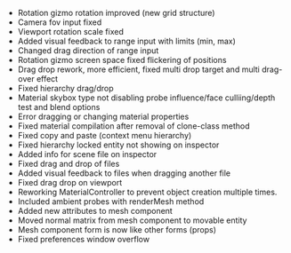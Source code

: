   

- Rotation gizmo rotation improved (new grid structure)
- Camera fov input fixed
- Viewport rotation scale fixed
- Added visual feedback to range input with limits (min, max)
- Changed drag direction of range input
- Rotation gizmo screen space fixed flickering of positions
- Drag drop rework, more efficient, fixed multi drop target and multi drag-over effect
- Fixed hierarchy drag/drop
- Material skybox type not disabling probe influence/face culliing/depth test and blend options
- Error dragging or changing material properties
- Fixed material compilation after removal of clone-class method
- Fixed copy and paste (context menu hierarchy)
- Fixed hierarchy locked entity not showing on inspector
- Added info for scene file on inspector
- Fixed drag and drop of files
- Added visual feedback to files when dragging another file
- Fixed drag drop on viewport
- Reworking MaterialController to prevent object creation multiple times.
- Included ambient probes with renderMesh method
- Added new attributes to mesh component
- Moved normal matrix from mesh component to movable entity
- Mesh component form is now like other forms (props)
- Fixed preferences window overflow

